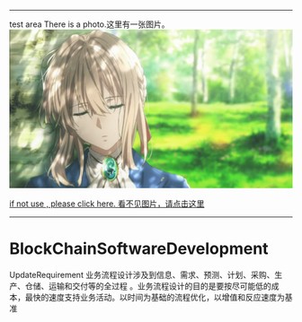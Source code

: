 --------------------------------------------------------------------------

test area
There is a photo.这里有一张图片。
![image](https://github.com/whitevon/BlockChainSoftwareDevelopment/blob/main/images/testforphoto.png)

[ if not use , please click here. 看不见图片，请点击这里 ](https://blog.csdn.net/qq_38232598/article/details/91346392)

--------------------------------------------------------------------------
# BlockChainSoftwareDevelopment
UpdateRequirement
业务流程设计涉及到信息、需求、预测、计划、采购、生产、仓储、运输和交付等的全过程 。业务流程设计的目的是要按尽可能低的成本，最快的速度支持业务活动。以时间为基础的流程优化，以增值和反应速度为基准